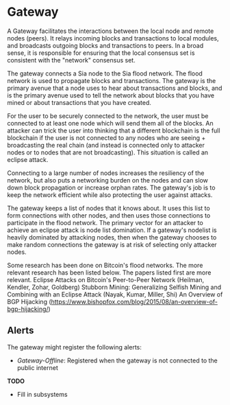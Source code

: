 # Gateway

A Gateway facilitates the interactions between the local node and remote nodes
(peers). It relays incoming blocks and transactions to local modules, and
broadcasts outgoing blocks and transactions to peers. In a broad sense, it is
responsible for ensuring that the local consensus set is consistent with the
"network" consensus set.

The gateway connects a Sia node to the Sia flood network. The flood network is
used to propagate blocks and transactions. The gateway is the primary avenue
that a node uses to hear about transactions and blocks, and is the primary
avenue used to tell the network about blocks that you have mined or about
transactions that you have created.

For the user to be securely connected to the network, the user must be connected
to at least one node which will send them all of the blocks. An attacker can
trick the user into thinking that a different blockchain is the full blockchain
if the user is not connected to any nodes who are seeing + broadcasting the real
chain (and instead is connected only to attacker nodes or to nodes that are not
broadcasting). This situation is called an eclipse attack.

Connecting to a large number of nodes increases the resiliency of the network,
but also puts a networking burden on the nodes and can slow down block
propagation or increase orphan rates. The gateway's job is to keep the network
efficient while also protecting the user against attacks.

The gateway keeps a list of nodes that it knows about. It uses this list to form
connections with other nodes, and then uses those connections to participate in
the flood network. The primary vector for an attacker to achieve an eclipse
attack is node list domination. If a gateway's nodelist is heavily dominated by
attacking nodes, then when the gateway chooses to make random connections the
gateway is at risk of selecting only attacker nodes.

Some research has been done on Bitcoin's flood networks. The more relevant
research has been listed below. The papers listed first are more relevant.
    Eclipse Attacks on Bitcoin's Peer-to-Peer Network (Heilman, Kendler, Zohar, Goldberg)
    Stubborn Mining: Generalizing Selfish Mining and Combining with an Eclipse Attack (Nayak, Kumar, Miller, Shi)
    An Overview of BGP Hijacking (https://www.bishopfox.com/blog/2015/08/an-overview-of-bgp-hijacking/)

## Alerts
The gateway might register the following alerts:

- *Gateway-Offline*: Registered when the gateway is not connected to the public internet

**TODO**
 - Fill in subsystems